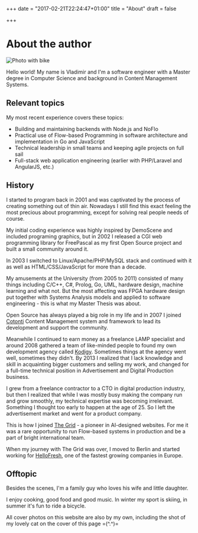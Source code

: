 +++
date = "2017-02-21T22:24:47+01:00"
title = "About"
draft = false

+++

# About the author

![Photo with bike](/img/photo_with_bike.jpg)

Hello world! My name is Vladimir and I'm a software engineer with a Master degree in Computer Science and background in Content Management Systems.

## Relevant topics

My most recent experience covers these topics:

 - Building and maintaining backends with Node.js and NoFlo
 - Practical use of Flow-based Programming in software architecture and implementation in Go and JavaScript
 - Technical leadership in small teams and keeping agile projects on full sail
 - Full-stack web application engineering (earlier with PHP/Laravel and AngularJS, etc.)

## History

I started to program back in 2001 and was captivated by the process of creating something out of thin air. Nowadays I still find this exact feeling the most precious about programming, except for solving real people needs of course.

My initial coding experience was highly inspired by DemoScene and included programing graphics, but in 2002 I released a CGI web programming library for FreePascal as my first Open Source project and built a small community around it.

In 2003 I switched to Linux/Apache/PHP/MySQL stack and continued with it as well as HTML/CSS/JavaScript for more than a decade.

My amusements at the University (from 2005 to 2011) consisted of many things including C/C++, C#, Prolog, Go, UML, hardware design, machine learning and what not. But the most affecting was FPGA hardware design put together with Systems Analysis models and applied to software engineering - this is what my Master Thesis was about.

Open Source has always played a big role in my life and in 2007 I joined [Cotonti](https://www.cotonti.com/) Content Management system and framework to lead its development and support the community.

Meanwhile I continued to earn money as a freelance LAMP specialist and around 2008 gathered a team of like-minded people to found my own development agency called [Kodigy](http://kodigy.com/). Sometimes things at the agency went well, sometimes they didn't. By 2013 I realized that I lack knowledge and skill in acquainting bigger customers and selling my work, and changed for a full-time technical position in Advertisement and Digital Production business.

I grew from a freelance contractor to a CTO in digital production industry, but then I realized that while I was mostly busy making the company run and grow smoothly, my technical expertise was becoming irrelevant. Something I thought too early to happen at the age of 25. So I left the advertisement market and went for a product company.

This is how I joined [The Grid](https://thegrid.io) - a pioneer in AI-designed websites. For me it was a rare opportunity to run Flow-based systems in production and be a part of bright international team.

When my journey with The Grid was over, I moved to Berlin and started working for [HelloFresh](https://www.hellofresh.com/), one of the fastest growing companies in Europe.

## Offtopic

Besides the scenes, I'm a family guy who loves his wife and little daughter.

I enjoy cooking, good food and good music. In winter my sport is skiing, in summer it's fun to ride a bicycle.

All cover photos on this website are also by my own, including the shot of my lovely cat on the cover of this page =(^.^)=

